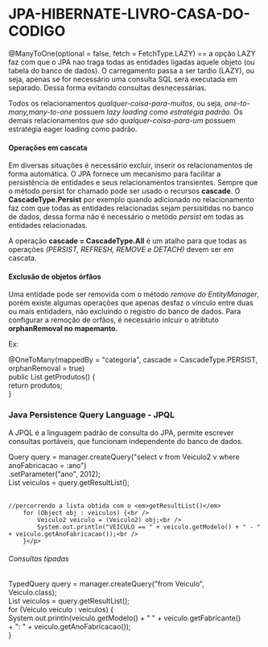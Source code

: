 # JPA-HIBERNATE-LIVRO-CASA-DO-CODIGO

<p>@ManyToOne(optional = false, fetch = FetchType.LAZY) == a opção LAZY faz com que o JPA nao traga todas as entidades ligadas aquele objeto (ou tabela do banco de dados). O carregamento passa a ser tardio (LAZY), ou seja, apenas se for necessário uma consulta SQL será executada em separado. Dessa forma evitando consultas desnecessárias.</p>
<p>Todos os relacionamentos <em>qualquer-coisa-para-muitos</em>, ou seja, <em>one-to-many,many-to-one</em> possuem <em>lazy loading como estratégia padrão.</em> Os demais relacionamentos <em>que são qualquer-coisa-para-um</em> possuem estratégia eager loading como padrão.</p>

<h4>Operações em cascata</h4>
<p>Em diversas situações é necessário excluir, inserir os relacionamentos de forma automática. O JPA fornece um mecanismo para facilitar a persistência de entidades e seus relacionamentos transientes. Sempre que o método persist for chamado pode ser usado o recursos <strong>cascade</strong>. O <strong>CascadeType.Persist</strong> por exemplo quando adicionado no relacionamento faz com que todas as entidades relacionadas sejam persisitidas no banco de dados, dessa forma não é necessário o metódo <em>persist</em> em todas as entidades relacionadas.</p> A operação <strong>cascade = CascadeType.All</strong> é um atalho para que todas as operações <em>(PERSIST, REFRESH, REMOVE e DETACH)</em> devem ser em cascata.

<h4>Exclusão de objetos órfãos</h4>
<p>Uma entidade pode ser removida com o método <em>remove do EntityManager</em>, porém existe algumas operações que apenas desfaz o vinculo entre duas ou mais entidaders, não excluindo o registro do banco de dados. Para configurar a remoção de orfãos, é necessário inlcuir o atribtuto <strong>orphanRemoval no mapemanto.</strong></p>
<p>Ex:</p>

@OneToMany(mappedBy = "categoria", cascade = CascadeType.PERSIST,<br />
orphanRemoval = true)<br />
public List<Produto> getProdutos() {<br />
return produtos;<br />
}<br />
  
  <h3>Java Persistence Query Language - JPQL</h3>
  <p>A JPQL é a linguagem padrão de consulta do JPA, permite escrever consultas portáveis, que funcionam independente do banco de dados.</p>
  <p> Query query = manager.createQuery("select v from Veiculo2 v where anoFabricacao = :ano") <br />
		.setParameter("ano", 2012); <br />
		List<Veiculo2> veiculos = query.getResultList();<br /><br />

    //percorrendo a lista obtida com o <em>getResultList()</em>
		for (Object obj : veiculos) {<br />
			Veiculo2 veiculo = (Veiculo2) obj;<br />
			System.out.println("VEICULO == " + veiculo.getModelo() + " - " + veiculo.getAnoFabricacao());<br />
		}</p>
    
  <h6>Consultas tipadas</h6>
  <p>
    TypedQuery<Veiculo> query = manager.createQuery("from Veiculo",<br />
Veiculo.class);<br />
List<Veiculo> veiculos = query.getResultList();<br />
for (Veiculo veiculo : veiculos) {<br />
System.out.println(veiculo.getModelo() + " " + veiculo.getFabricante()<br />
+ ": " + veiculo.getAnoFabricacao());<br />
}
  
  </p>
  
